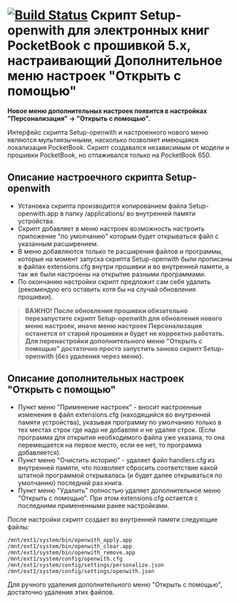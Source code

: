 [![Build Status][travis-badge]][travis-link]
Скрипт **Setup-openwith** для электронных книг PocketBook с прошивкой 5.x, настраивающий **Дополнительное меню настроек "Открыть с помощью"**
==================================================
**Новое меню дополнительных настроек появится в настройках "Персонализация" -> "Открыть с помощью".**

Интерфейс скрипта Setup-openwith и настроенного нового меню являются мультиязычными, насколько позволяет имеющаяся локализация PocketBook.
Скрипт создавался независимым от модели и прошивки PocketBook, но отлаживался только на PocketBook 650.

Описание настроечного скрипта Setup-openwith
---------------------------------------------
- Установка скрипта производится копированием файла Setup-openwith.app в папку /applications/ во внутренней памяти устройства.
- Скрипт добавляет в меню настроек возможность настроить приложение "по умолчанию" которым будет открываться файл с указанным расширением.
- В меню добавляются только те расширения файлов и программы, которые на момент запуска скрипта Setup-openwith были прописаны в файлах extensions.cfg внутри прошивки и во внутренней памяти, а так же были настроены на открытие разными программами.
- По окончанию настройки скрипт предложит сам себя удалить (рекомендую его оставить хотя бы на случай обновления прошивки).

>**ВАЖНО! После обновления прошивки обязательно перезапустите скрипт Setup-openwith для обновления нового меню настроек, иначе меню настроек Персонализация останется от старой прошивки и будет не корректно работать.
Для перенастройки дополнительного меню "Открыть с помощью" достаточно просто запустить заново скрипт Setup-openwith (без удаления через меню).**

Описание дополнительных настроек "Открыть с помощью"
-----------------------------------------------------
- Пункт меню "Применение настроек" - вносит настроенные изменения в файл extensions.cfg (находящийся во внутренней памяти устройства), указывая программу по умолчанию только в тех местах строк где надо не добавляя и не удаляя строк. (Если программа для открытия необходимого файла уже указана, то она перемещается на первое место, если ее нет, то программа добавляется).
- Пункт меню "Очистить историю" - удаляет файл handlers.cfg из внутренней памяти, что позволяет сбросить соответствие какой штатной программой открывалась (и будет далее открываться по умолчанию) последний раз книга.
- Пункт меню "Удалить" полностью удаляет дополнительное меню "Открыть с помощью". При этом extensions.cfg остается с последними примененными ранее настройками.

После настройки скрипт создает во внутренней памяти следующие файлы:
```
/mnt/ext1/system/bin/openwith_apply.app
/mnt/ext1/system/bin/openwith_clear.app
/mnt/ext1/system/bin/openwith_remove.app
/mnt/ext1/system/config/openwith.cfg
/mnt/ext1/system/config/settings/personalize.json
/mnt/ext1/system/config/settings/openwith.json
```
Для ручного удаления дополнительного меню "Открыть с помощью", достаточно удаления этих файлов.

[travis-badge]:https://travis-ci.org/Lighting/Setup-openwith.svg?branch=master
[travis-link]:https://travis-ci.org/Lighting/Setup-openwith
